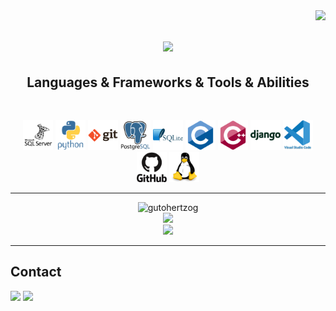 <!-- ### Hi there 👋 -->

<!--
**gutohertzog/gutohertzog** is a ✨ _special_ ✨ repository because its `README.md` (this file) appears on your GitHub profile.

Here are some ideas to get you started:

- 🔭 I’m currently working on ...
- 🌱 I’m currently learning ...
- 👯 I’m looking to collaborate on ...
- 🤔 I’m looking for help with ...
- 💬 Ask me about ...
- 📫 How to reach me: ...
- 😄 Pronouns: ...
- ⚡ Fun fact: ...
-->

<img align="right" src="https://visitor-badge.laobi.icu/badge?page_id=gutohertzog.gutohertzog">

<h1 align="center">
    <a href="https://git.io/typing-svg">
        <img src="https://readme-typing-svg.herokuapp.com/?lines=Hello,+There!+👋;I'm+Guto+Hertzog!&center=true&size=30">
    </a>
</h1>

<h2 align="center">Languages & Frameworks & Tools & Abilities</h2>
<br>
<p align="center">
    <code><img tittle="SQLServer" height="48" src="images/microsoftsqlserver-plain-wordmark.svg"></code>
    <code><img tittle="Python" height="48" src="images/python-original-wordmark.svg"></code>
    <code><img tittle="Git" height="48" src="images/git-original-wordmark.svg"></code>
    <code><img tittle="PostgreSQL" height="48" src="images/postgresql-original-wordmark.svg"></code>
    <code><img tittle="SQLite" height="48" src="images/sqlite-original-wordmark.svg"></code>
    <code><img tittle="C" height="48" src="images/c-original.svg"></code>
    <code><img tittle="C++" height="48" src="images/cplusplus-original.svg"></code>
    <code><img tittle="Django" height="48" src="images/django-plain-wordmark.svg"></code>
    <code><img tittle="VSCode" height="48" src="images/vscode-original-wordmark.svg"></code>
    <code><img tittle="GitHub" height="48" src="images/github-original-wordmark.svg"></code>
    <code><img tittle="Linux" height="48" src="images/linux-original.svg"></code>
</p>
<hr>

<p align="center">
    <img width=390 src="https://github-readme-streak-stats.herokuapp.com/?user=gutohertzog&theme=react&border=61dafb&hide_border=true" alt="gutohertzog" /><br>
    <img width=390 src="https://github-readme-stats.vercel.app/api?username=gutohertzog&show_icons=true&theme=react&border_color=61dafb&hide_border=true" /><br>
    <img width=390 src="https://github-readme-stats.vercel.app/api/top-langs/?username=gutohertzog&hide=html,css&title_color=61dafb&text_color=ffffff&icon_color=61dafb&bg_color=20232a&langs_count=8&layout=compact&border_color=61dafb&hide_border=true" />
</p>
<hr>

## Contact
<div>
    <a href="https://www.linkedin.com/in/augusto-hertzog/" target="_blank" rel="noopener noreferrer"><img src="https://img.shields.io/badge/-LinkedIn-%230077B5?style=for-the-badge&logo=linkedin&logoColor=white"></a>
    <a href="https://twitter.com/GutoHertzog" target="_blank" rel="noopener noreferrer"><img src="https://img.shields.io/badge/-Twitter-%23EA4335?style=for-the-badge&logo=twitter&logoColor=white"></a>
</div>

